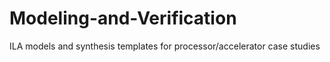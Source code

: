# Modeling-and-Verification
ILA models and synthesis templates for processor/accelerator case studies
